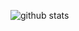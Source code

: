 ![github stats](https://github-readme-stats.vercel.app/api?username=shreyaaashet&show_icons=true&theme=radical)
